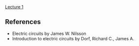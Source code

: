 [Lecture 1](https://m.youtube.com/watch?v=wf5hq3G9nKA&list=PLtgWF1TGtFUG6SLgVUFTghTTupC_oN6fk&index=1&pp=iAQB)
## References
- Electric circuits by James W. Nilsson
- Introduction to electric circuits by Dorf, Richard C., James A.

